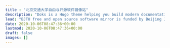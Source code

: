 ```yaml
---
title : "北京交通大学自由与开源软件镜像站"
description: "Doks is a Hugo theme helping you build modern documentation websites that are secure, fast, and SEO-ready — by default."
lead: "BJTU free and open source software mirror is funded by Beijing Jiaotong University Computing Center, it aims at providing mirror service for GNU/Linux users in and outside of BJTU."
date: 2020-10-06T08:47:36+00:00
lastmod: 2020-10-06T08:47:36+00:00
draft: false
images: []
---
```

